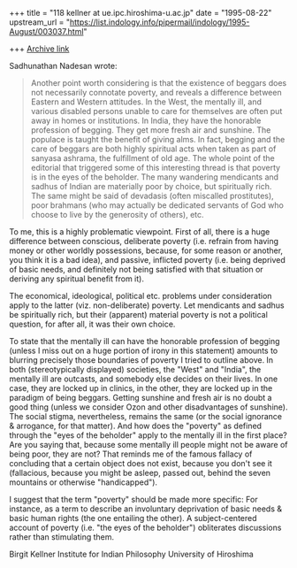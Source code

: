 +++
title = "118 kellner at ue.ipc.hiroshima-u.ac.jp"
date = "1995-08-22"
upstream_url = "https://list.indology.info/pipermail/indology/1995-August/003037.html"

+++
[Archive link](https://list.indology.info/pipermail/indology/1995-August/003037.html)

Sadhunathan Nadesan wrote: 
>Another point worth considering is that the existence of beggars 
>does not necessarily connotate poverty, and reveals a difference
>between Eastern and Western attitudes.  In the West, the mentally
>ill, and various disabled persons unable to care for themselves are
>often put away in homes or institutions.  In India, they have the
>honorable profession of begging.  They get more fresh air and sunshine.
>The populace is taught the benefit of giving alms.  In fact, begging
>and the care of beggars are both highly spiritual acts when taken
>as part of sanyasa ashrama, the fulfillment of old age.  The whole
>point of the editorial that triggered some of this interesting thread
>is that poverty is in the eyes of the beholder.  The many wandering 
>mendicants and sadhus of Indian are materially poor by choice, but 
>spiritually rich.  The same might be said of devadasis (often 
>miscalled prostitutes), poor brahmans (who may actually be dedicated
>servants of God who choose to live by the generosity of others), etc.

To me, this is a highly problematic viewpoint. First of all, there is a huge
difference between conscious, deliberate poverty (i.e. refrain from having
money or other worldly possessions, because, for some reason or another, you
think it is a bad idea), and
passive, inflicted poverty (i.e. being deprived of basic needs, and
definitely not
being satisfied with that situation or deriving any spiritual benefit from it). 

The economical, ideological, political etc. problems under consideration
apply to the
latter (viz. non-deliberate) poverty. Let mendicants and sadhus be
spiritually rich, but their (apparent) material poverty is not a political
question, for after all, it was their own choice. 

To state that the mentally ill can have the honorable profession of begging
(unless I miss out
on a huge portion of irony in this statement) amounts to blurring precisely
those boundaries of
poverty I tried to outline above. In both (stereotypically displayed)
societies, the "West" and "India", the mentally ill are outcasts, and
somebody else decides on their lives. In one case, they are locked up in
clinics, in the other, they are locked up in the paradigm of being beggars.
Getting sunshine and fresh air is no doubt a good thing (unless we consider
Ozon and other disadvantages of sunshine). The social stigma, nevertheless,
remains the same (or the social ignorance & arrogance, for that matter). And
how does the "poverty" as defined through the "eyes of the beholder" apply
to the mentally ill in the first place? Are you saying that, because some
mentally ill people might not be aware of being poor, they are not? That
reminds me of the famous fallacy of concluding that a certain object does
not exist, because you don't see it (fallacious, because you might be
asleep, passed out, behind the seven mountains or otherwise "handicapped"). 

I suggest that the term "poverty" should be made more specific: For
instance, as a term to describe an involuntary deprivation of basic needs &
basic human rights (the one entailing the other). A subject-centered account
of poverty (i.e. "the eyes of the beholder") obliterates discussions rather
than stimulating them. 








Birgit Kellner
Institute for Indian Philosophy
University of Hiroshima






